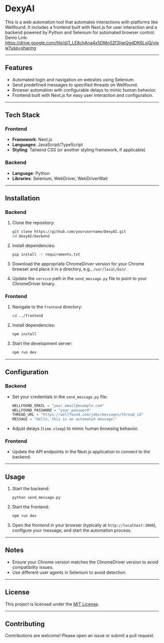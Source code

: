 # DexyAI

This is a web automation tool that automates interactions with platforms like Wellfound. It includes a frontend built with Next.js for user interaction and a backend powered by Python and Selenium for automated browser control.
Demo Link: https://drive.google.com/file/d/1_LE8chAna4x5DMo02f3IgeQgdDK6LsjQ/view?usp=sharing

---

## Features

- Automated login and navigation on websites using Selenium.
- Send predefined messages to specified threads on Wellfound.
- Browser automation with configurable delays to mimic human behavior.
- Frontend built with Next.js for easy user interaction and configuration.

---

## Tech Stack

### Frontend
- **Framework**: Next.js
- **Languages**: JavaScript/TypeScript
- **Styling**: Tailwind CSS (or another styling framework, if applicable)

### Backend
- **Language**: Python
- **Libraries**: Selenium, WebDriver, WebDriverWait

---

## Installation

### Backend

1. Clone the repository:
   ```bash
   git clone https://github.com/yourusername/DexyAI.git
   cd DexyAI/backend
   ```

2. Install dependencies:
   ```bash
   pip install -r requirements.txt
   ```

3. Download the appropriate ChromeDriver version for your Chrome browser and place it in a directory, e.g., `/usr/local/bin/`.

4. Update the `service` path in the `send_message.py` file to point to your ChromeDriver binary.

### Frontend

1. Navigate to the `frontend` directory:
   ```bash
   cd ../frontend
   ```

2. Install dependencies:
   ```bash
   npm install
   ```

3. Start the development server:
   ```bash
   npm run dev
   ```

---

## Configuration

### Backend

- Set your credentials in the `send_message.py` file:
  ```python
  WELLFOUND_EMAIL = "your_email@example.com"
  WELLFOUND_PASSWORD = "your_password"
  THREAD_URL = "https://wellfound.com/jobs/messages/thread_id"
  MESSAGE = "Hello, this is an automated message!"
  ```

- Adjust delays (`time.sleep`) to mimic human browsing behavior.

### Frontend

- Update the API endpoints in the Next.js application to connect to the backend.

---

## Usage

1. Start the backend:
   ```bash
   python send_message.py
   ```

2. Start the frontend:
   ```bash
   npm run dev
   ```

3. Open the frontend in your browser (typically at `http://localhost:3000`), configure your message, and start the automation process.

---

## Notes

- Ensure your Chrome version matches the ChromeDriver version to avoid compatibility issues.
- Use different user agents in Selenium to avoid detection.

---

## License

This project is licensed under the [MIT License](LICENSE).

---

## Contributing

Contributions are welcome! Please open an issue or submit a pull request.

